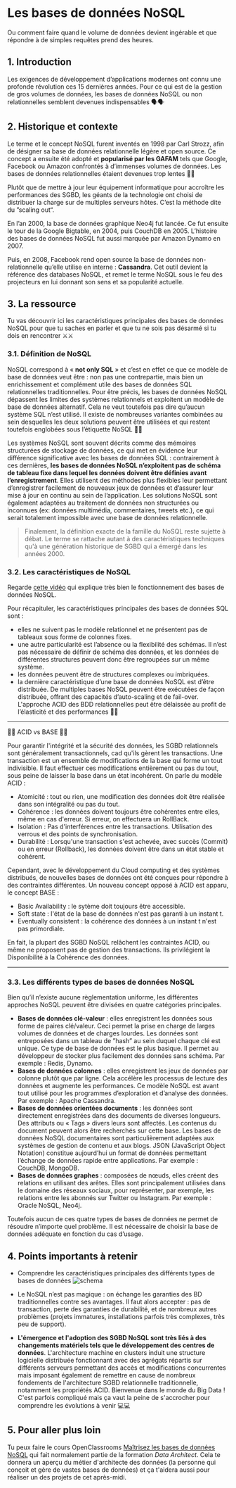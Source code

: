 # Les bases de données NoSQL

Ou comment faire quand le volume de données devient ingérable et que répondre à de simples requêtes prend des heures.

## 1. Introduction
Les exigences de développement d’applications modernes ont connu une profonde révolution ces 15 dernières années. Pour ce qui est de la gestion de gros volumes de données, les bases de données NoSQL ou non relationnelles semblent devenues indispensables 🗣🗣

## 2. Historique et contexte
Le terme et le concept NoSQL furent inventés en 1998 par Carl Strozz, afin de désigner sa base de données relationnelle légère et open source. Ce concept a ensuite été adopté et **popularisé par les GAFAM** tels que Google, Facebook ou Amazon confrontés à d’immenses volumes de données. Les bases de données relationnelles étaient devenues trop lentes 🐢🐢

Plutôt que de mettre à jour leur équipement informatique pour accroître les performances des SGBD, les géants de la technologie ont choisi de distribuer la charge sur de multiples serveurs hôtes. C’est la méthode dite du ”scaling out“. 

En l’an 2000, la base de données graphique Neo4j fut lancée. Ce fut ensuite le tour de la Google Bigtable, en 2004, puis CouchDB en 2005. L’histoire des bases de données NoSQL fut aussi marquée par Amazon Dynamo en 2007.

Puis, en 2008, Facebook rend open source la base de données non-relationnelle qu’elle utilise en interne : **Cassandra**. Cet outil devient la référence des databases NoSQL, et remet le terme NoSQL sous le feu des projecteurs en lui donnant son sens et sa popularité actuelle.

## 3. La ressource
Tu vas découvrir ici les caractéristiques principales des bases de données NoSQL pour que tu saches en parler et que tu ne sois pas désarmé si tu dois en rencontrer ⚔️⚔️

### 3.1. Définition de NoSQL

NoSQL correspond à « **not only SQL** » et c’est en effet ce que ce modèle de base de données veut être : non pas une contrepartie, mais bien un enrichissement et complément utile des bases de données SQL relationnelles traditionnelles. Pour être précis, les bases de données NoSQL dépassent les limites des systèmes relationnels et exploitent un modèle de base de données alternatif. Cela ne veut toutefois pas dire qu’aucun système SQL n’est utilisé. Il existe de nombreuses variantes combinées au sein desquelles les deux solutions peuvent être utilisées et qui restent toutefois englobées sous l’étiquette NoSQL 👐👐

Les systèmes NoSQL sont souvent décrits comme des mémoires structurées de stockage de données, ce qui met en évidence leur différence significative avec les bases de données SQL : contrairement à ces dernières, **les bases de données NoSQL n’exploitent pas de schéma de tableau fixe dans lequel les données doivent être définies avant l’enregistrement**. Elles utilisent des méthodes plus flexibles leur permettant d’enregistrer facilement de nouveaux jeux de données et d’assurer leur mise à jour en continu au sein de l’application. Les solutions NoSQL sont également adaptées au traitement de données non structurées ou inconnues (ex: données multimédia, commentaires, tweets etc.), ce qui serait totalement impossible avec une base de données relationnelle.

> Finalement, la définition exacte de la famille du NoSQL reste sujette à débat. Le terme se rattache autant à des caractéristiques techniques qu'à une génération historique de SGBD qui a émergé dans les années 2000. 

### 3.2. Les caractéristiques de NoSQL
Regarde [cette vidéo](https://youtu.be/0buKQHokLK8) qui explique très bien le fonctionnement des bases de données NoSQL.

Pour récapituler, les caractéristiques principales des bases de données SQL sont : 
- elles ne suivent pas le modèle relationnel et ne présentent pas de tableaux sous forme de colonnes fixes.
- une autre particularité est l’absence ou la flexibilité des schémas. Il n’est pas nécessaire de définir de schéma des données, et les données de différentes structures peuvent donc être regroupées sur un même système.
- les données peuvent être de structures complexes ou imbriquées. 
- la dernière caractéristique d’une base de données NoSQL est d’être distribuée. De multiples bases NoSQL peuvent être exécutées de façon distribuée, offrant des capacités d’auto-scaling et de fail-over. L'approche ACID des BDD relationnelles peut être délaissée au profit de l’élasticité et des performances 🔆🔆

___

👾👾 ACID vs BASE 👾👾

Pour garantir l'intégrité et la sécurité des données, les SGBD relationnels sont généralement transactionnels, cad qu'ils gèrent les transactions. Une transaction est un ensemble de modifications de la base qui forme un tout indivisible. Il faut effectuer ces modifications entièrement ou pas du tout, sous peine de laisser la base dans un état incohérent. On parle du modèle ACID :
- Atomicité : tout ou rien, une modification des données doit être réalisée dans son intégralité ou pas du tout.
- Cohérence : les données doivent toujours être cohérentes entre elles, même en cas d'erreur. Si erreur, on effectuera un RollBack.
- Isolation : Pas d'interférences entre les transactions. Utilisation des verrous et des points de synchronisation.
- Durabilité : Lorsqu'une transaction s'est achevée, avec succès (Commit) ou en erreur (Rollback), les données doivent être dans un état stable et cohérent.

Cependant, avec le développement du Cloud computing et des systèmes distribués, de nouvelles bases de données ont été conçues pour répondre à des contraintes différentes.
Un nouveau concept opposé à ACID est apparu, le concept BASE :
- Basic Availability : le sytème doit toujours être accessible.
- Soft state : l'état de la base de données n'est pas garanti à un instant t.
- Eventually consistent : la cohérence des données à un instant t n'est pas primordiale.

En fait, la plupart des SGBD NoSQL relâchent les contraintes ACID, ou même ne proposent pas de gestion des transactions. Ils privilégient la Disponibilité à la Cohérence des données. 

___


### 3.3. Les différents types de bases de données NoSQL
Bien qu’il n’existe aucune règlementation uniforme, les différentes approches NoSQL peuvent être divisées en quatre catégories principales. 

- **Bases de données clé-valeur** : elles enregistrent les données sous forme de paires clé/valeur. Ceci permet la prise en charge de larges volumes de données et de charges lourdes. Les données sont entreposées dans un tableau de ”hash” au sein duquel chaque clé est unique. Ce type de base de données est le plus basique. Il permet au développeur de stocker plus facilement des données sans schéma. Par exemple : Redis, Dynamo.
- **Bases de données colonnes** : elles enregistrent les jeux de données par colonne plutôt que par ligne. Cela accélère les processus de lecture des données et augmente les performances. Ce modèle NoSQL est avant tout utilisé pour les programmes d’exploration et d’analyse des données. Par exemple : Apache Cassandra.
- **Bases de données orientées documents** : les données sont directement enregistrées dans des documents de diverses longueurs. Des attributs ou « Tags » divers leurs sont affectés. Les contenus du document peuvent alors être recherchés sur cette base. Les bases de données NoSQL documentaires sont particulièrement adaptées aux systèmes de gestion de contenu et aux blogs. JSON (JavaScript Object Notation) constitue aujourd’hui un format de données permettant l’échange de données rapide entre applications. Par exemple : CouchDB, MongoDB.
- **Bases de données graphes** : composées de nœuds, elles créent des relations en utilisant des arêtes. Elles sont principalement utilisées dans le domaine des réseaux sociaux, pour représenter, par exemple, les relations entre les abonnés sur Twitter ou Instagram. Par exemple : Oracle NoSQL, Neo4j.

Toutefois aucun de ces quatre types de bases de données ne permet de résoudre n’importe quel problème. Il est nécessaire de choisir la base de données adéquate en fonction du cas d’usage.


## 4. Points importants à retenir
- Comprendre les caractéristiques principales des différents types de bases de données
![schema](https://eadn-wc03-4064062.nxedge.io/cdn/wp-content/uploads/2020/12/asesoftware-sql-nosql.png)

- Le NoSQL n’est pas magique : on échange les garanties des BD traditionnelles contre ses avantages. Il faut alors accepter : pas de transaction, perte des garanties de durabilité, et de nombreux autres problèmes (projets immatures, installations parfois très complexes, très peu de support).

- **L'émergence et l'adoption des SGBD NoSQL sont très liés à des changements matériels tels que le développement des centres de données**. L'architecture machine en clusters induit une structure logicielle distribuée fonctionnant avec des agrégats répartis sur différents serveurs permettant des accès et modifications concurrentes mais imposant également de remettre en cause de nombreux fondements de l'architecture SGBD relationnelle traditionnelle, notamment les propriétés ACID. Bienvenue dans le monde du Big Data ! C'est parfois compliqué mais ça vaut la peine de s'accrocher pour comprendre les évolutions à venir 💻💻


## 5. Pour aller plus loin
Tu peux faire le cours OpenClassrooms [Maîtrisez les bases de données NoSQL](https://openclassrooms.com/fr/courses/4462426-maitrisez-les-bases-de-donnees-nosql) qui fait normalement partie de la formation *Data Architect*. Cela te donnera un aperçu du métier d'architecte des données (la personne qui conçoit et gère de vastes bases de données) et ça t'aidera aussi pour réaliser un des projets de cet après-midi.

